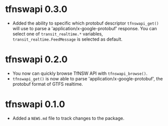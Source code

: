 # tfnswapi 0.3.0

* Added the ability to specific which protobuf descriptor `tfnswapi_get()` will use to parse a 'application/x-google-protobuf' response. You can select one of `transit_realtime.*` variables, `transit_realtime.FeedMessage` is selected as default.

# tfnswapi 0.2.0

* You now can quickly browse TfNSW API with `tfnswapi_browse()`.
* `tfnswapi_get()` is now able to parse 'application/x-google-protobuf', the protobuf format of GTFS realtime.

# tfnswapi 0.1.0

* Added a `NEWS.md` file to track changes to the package.
